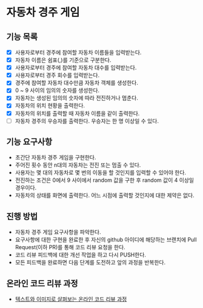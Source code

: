 # 자동차 경주 게임

## 기능 목록
- [x] 사용자로부터 경주에 참여할 자동차 이름들을 입력받는다.
- [x] 자동차 이름은 쉼표(,)를 기준으로 구분한다.
- [x] 사용자로부터 경주에 참여할 자동차 대수를 입력받는다.
- [x] 사용자로부터 경주 회수를 입력받는다.
- [x] 경주에 참여할 자동차 대수만큼 자동차 객체를 생성한다.
- [x] 0 ~ 9 사이의 임의의 숫자를 생성한다.
- [x] 자동차는 생성된 임의의 숫자에 따라 전진하거나 멈춘다.
- [x] 자동차의 위치 현황을 출력한다.
- [x] 자동차의 위치를 출력할 때 자동차 이름을 같이 출력한다.
- [ ] 자동차 경주의 우승자를 출력한다. 우승자는 한 명 이상일 수 있다.

## 기능 요구사항
* 초간단 자동차 경주 게임을 구현한다.
* 주어진 횟수 동안 n대의 자동차는 전진 또는 멈출 수 있다.
* 사용자는 몇 대의 자동차로 몇 번의 이동을 할 것인지를 입력할 수 있어야 한다.
* 전진하는 조건은 0에서 9 사이에서 random 값을 구한 후 random 값이 4 이상일 경우이다.
* 자동차의 상태를 화면에 출력한다. 어느 시점에 출력할 것인지에 대한 제약은 없다.

## 진행 방법
* 자동차 경주 게임 요구사항을 파악한다.
* 요구사항에 대한 구현을 완료한 후 자신의 github 아이디에 해당하는 브랜치에 Pull Request(이하 PR)를 통해 코드 리뷰 요청을 한다.
* 코드 리뷰 피드백에 대한 개선 작업을 하고 다시 PUSH한다.
* 모든 피드백을 완료하면 다음 단계를 도전하고 앞의 과정을 반복한다.

## 온라인 코드 리뷰 과정
* [텍스트와 이미지로 살펴보는 온라인 코드 리뷰 과정](https://github.com/next-step/nextstep-docs/tree/master/codereview)